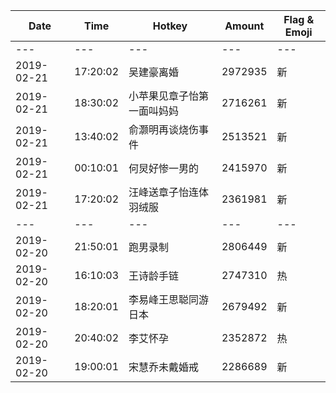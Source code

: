 Date | Time | Hotkey | Amount | Flag & Emoji 
--- | --- | --- | --- | ---
--- | --- | --- | --- | ---
2019-02-21|17:20:02|吴建豪离婚|2972935|新 
2019-02-21|18:30:02|小苹果见章子怡第一面叫妈妈|2716261|新 
2019-02-21|13:40:02|俞灏明再谈烧伤事件|2513521|新 
2019-02-21|00:10:01|何炅好惨一男的|2415970|新 
2019-02-21|17:20:02|汪峰送章子怡连体羽绒服|2361981|新 
--- | --- | --- | --- | ---
2019-02-20|21:50:01|跑男录制|2806449|新 
2019-02-20|16:10:03|王诗龄手链|2747310|热 
2019-02-20|18:20:01|李易峰王思聪同游日本|2679492|新 
2019-02-20|20:40:02|李艾怀孕|2352872|热 
2019-02-20|19:00:01|宋慧乔未戴婚戒|2286689|新 
